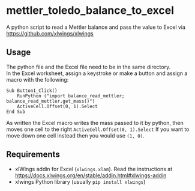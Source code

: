 # mettler_toledo_balance_to_excel
A python script to read a Mettler balance and pass the value to Excel via https://github.com/xlwings/xlwings
## Usage  
The python file and the Excel file need to be in the same directory.  
In the Excel worksheet, assign a keystroke or make a button and assign a macro with the following:
```
Sub Button1_Click()
    RunPython ("import balance_read_mettler; balance_read_mettler.get_mass()")
    ActiveCell.Offset(0, 1).Select
End Sub
```

As written the Excel macro writes the mass passed to it by python, then moves one cell to the right `ActiveCell.Offset(0, 1).Select`  If you want to move down one cell instead then you would use `(1, 0)`.    

## Requirements  
- xlWings addin for Excel (`xlwings.xlam`).  Read the instructions at https://docs.xlwings.org/en/stable/addin.html#xlwings-addin  
- xlwings Python library (usually `pip install xlwings`)  
